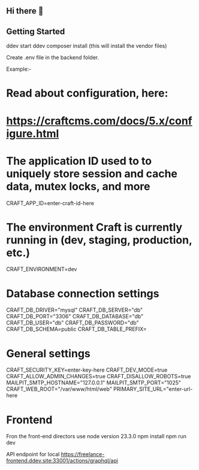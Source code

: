 ## Hi there 👋

## Getting Started

ddev start
ddev composer install (this will install the vendor files)

Create .env file in the backend folder.

Example:-

# Read about configuration, here:
# https://craftcms.com/docs/5.x/configure.html

# The application ID used to to uniquely store session and cache data, mutex locks, and more
CRAFT_APP_ID=enter-craft-id-here

# The environment Craft is currently running in (dev, staging, production, etc.)
CRAFT_ENVIRONMENT=dev

# Database connection settings
CRAFT_DB_DRIVER="mysql"
CRAFT_DB_SERVER="db"
CRAFT_DB_PORT="3306"
CRAFT_DB_DATABASE="db"
CRAFT_DB_USER="db"
CRAFT_DB_PASSWORD="db"
CRAFT_DB_SCHEMA=public
CRAFT_DB_TABLE_PREFIX=

# General settings
CRAFT_SECURITY_KEY=enter-key-here
CRAFT_DEV_MODE=true
CRAFT_ALLOW_ADMIN_CHANGES=true
CRAFT_DISALLOW_ROBOTS=true
MAILPIT_SMTP_HOSTNAME="127.0.0.1"
MAILPIT_SMTP_PORT="1025"
CRAFT_WEB_ROOT="/var/www/html/web"
PRIMARY_SITE_URL="enter-url-here


# Frontend
Fron the front-end directors use node version 23.3.0
npm install
npm run dev

API endpoint for local
https://freelance-frontend.ddev.site:33001/actions/graphql/api


